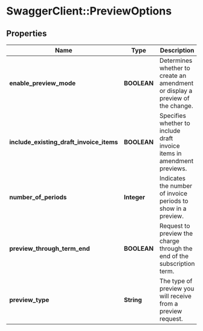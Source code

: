 # SwaggerClient::PreviewOptions

## Properties
Name | Type | Description | Notes
------------ | ------------- | ------------- | -------------
**enable_preview_mode** | **BOOLEAN** |  Determines whether to create an amendment or display a preview of the change. | [optional] 
**include_existing_draft_invoice_items** | **BOOLEAN** |  Specifies whether to include draft invoice items in amendment previews. | [optional] 
**number_of_periods** | **Integer** |  Indicates the number of invoice periods to show in a preview. | [optional] 
**preview_through_term_end** | **BOOLEAN** |  Request to preview the charge through the end of the subscription term. | [optional] 
**preview_type** | **String** |  The type of preview you will receive from a preview request. | [optional] 


